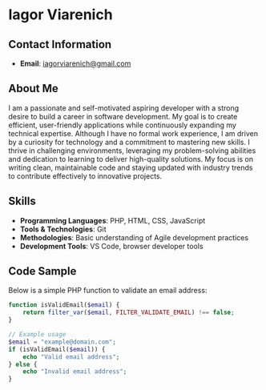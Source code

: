 # Iagor Viarenich

## Contact Information
- **Email**: iagorviarenich@gmail.com

## About Me
I am a passionate and self-motivated aspiring developer with a strong desire to build a career in software development. My goal is to create efficient, user-friendly applications while continuously expanding my technical expertise. Although I have no formal work experience, I am driven by a curiosity for technology and a commitment to mastering new skills. I thrive in challenging environments, leveraging my problem-solving abilities and dedication to learning to deliver high-quality solutions. My focus is on writing clean, maintainable code and staying updated with industry trends to contribute effectively to innovative projects.

## Skills
- **Programming Languages**: PHP, HTML, CSS, JavaScript
- **Tools & Technologies**: Git
- **Methodologies**: Basic understanding of Agile development practices
- **Development Tools**: VS Code, browser developer tools

## Code Sample
Below is a simple PHP function to validate an email address:

```php
function isValidEmail($email) {
    return filter_var($email, FILTER_VALIDATE_EMAIL) !== false;
}

// Example usage
$email = "example@domain.com";
if (isValidEmail($email)) {
    echo "Valid email address";
} else {
    echo "Invalid email address";
}
